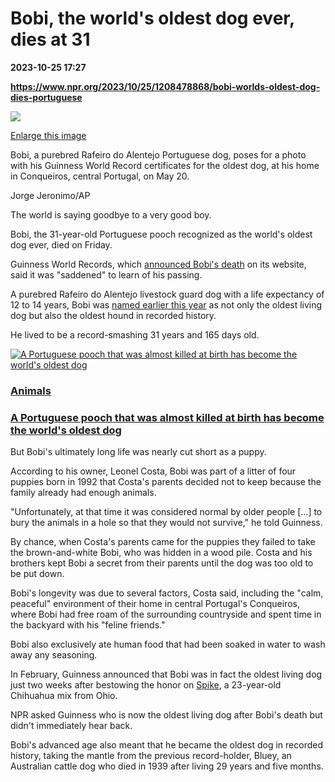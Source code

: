 # Bobi, the world's oldest dog ever, dies at 31

**2023-10-25 17:27**

**https://www.npr.org/2023/10/25/1208478868/bobi-worlds-oldest-dog-dies-portuguese**

 ![](https://media.npr.org/assets/img/2023/10/25/ap23296548694001-a55f7e8031b3174db8b1f0ea7df1ec3785fde622-s1100-c50.jpg) 

[Enlarge this image](https://media.npr.org/assets/img/2023/10/25/ap23296548694001-a55f7e8031b3174db8b1f0ea7df1ec3785fde622-s1200.jpg)

Bobi, a purebred Rafeiro do Alentejo Portuguese dog, poses for a photo with his Guinness World Record certificates for the oldest dog, at his home in Conqueiros, central Portugal, on May 20.

Jorge Jeronimo/AP

The world is saying goodbye to a very good boy.

Bobi, the 31-year-old Portuguese pooch recognized as the world's oldest dog ever, died on Friday.

Guinness World Records, which [announced Bobi's death](https://www.guinnessworldrecords.com/news/2023/10/worlds-oldest-dog-ever-bobi-dies-aged-31-760019) on its website, said it was "saddened" to learn of his passing.

A purebred Rafeiro do Alentejo livestock guard dog with a life expectancy of 12 to 14 years, Bobi was [named earlier this year](https://www.guinnessworldrecords.com/news/2023/2/oldest-dog-ever-record-broken-by-30-year-old-bobi-from-portugal-736224) as not only the oldest living dog but also the oldest hound in recorded history.

He lived to be a record-smashing 31 years and 165 days old.

[![A Portuguese pooch that was almost killed at birth has become the world's oldest dog](https://media.npr.org/assets/img/2023/02/03/bobi-with-his-guinness-world-records-certificate_tcm25-736303_sq-0b5926fe8ba4e49db3286ed0a43ed037cf540975-s100-c15.jpg)](https://www.npr.org/2023/02/03/1154105770/world-oldest-dog-bobi-portugal-guinness)

### [Animals](https://www.npr.org/sections/animals/)

### [A Portuguese pooch that was almost killed at birth has become the world's oldest dog](https://www.npr.org/2023/02/03/1154105770/world-oldest-dog-bobi-portugal-guinness)

But Bobi's ultimately long life was nearly cut short as a puppy.

According to his owner, Leonel Costa, Bobi was part of a litter of four puppies born in 1992 that Costa's parents decided not to keep because the family already had enough animals.

"Unfortunately, at that time it was considered normal by older people \[...\] to bury the animals in a hole so that they would not survive," he told Guinness.

By chance, when Costa's parents came for the puppies they failed to take the brown-and-white Bobi, who was hidden in a wood pile. Costa and his brothers kept Bobi a secret from their parents until the dog was too old to be put down.

Bobi's longevity was due to several factors, Costa said, including the "calm, peaceful" environment of their home in central Portugal's Conqueiros, where Bobi had free roam of the surrounding countryside and spent time in the backyard with his "feline friends."

Bobi also exclusively ate human food that had been soaked in water to wash away any seasoning.

In February, Guinness announced that Bobi was in fact the oldest living dog just two weeks after bestowing the honor on [Spike](https://www.guinnessworldrecords.com/news/2023/1/oldest-dog-living-chihuahua-mix-from-ohio-claims-the-record-733306), a 23-year-old Chihuahua mix from Ohio.

NPR asked Guinness who is now the oldest living dog after Bobi's death but didn't immediately hear back.

Bobi's advanced age also meant that he became the oldest dog in recorded history, taking the mantle from the previous record-holder, Bluey, an Australian cattle dog who died in 1939 after living 29 years and five months.